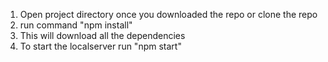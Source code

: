 1) Open project directory once you downloaded the repo or clone the repo
2) run command "npm install"
3) This will download all the dependencies
4) To start the localserver run "npm start"
